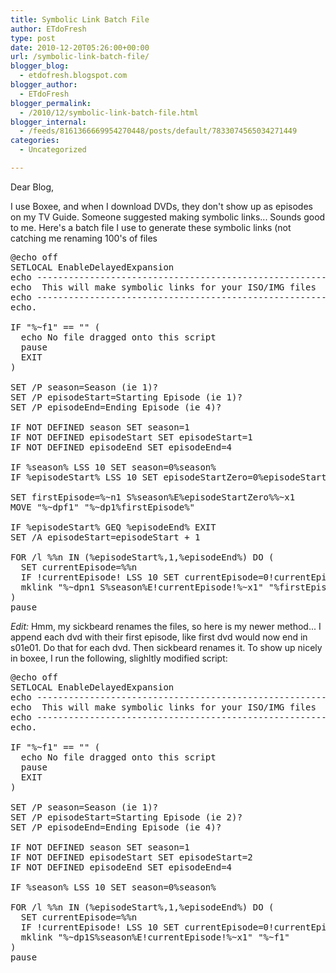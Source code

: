 ```yaml
---
title: Symbolic Link Batch File
author: ETdoFresh
type: post
date: 2010-12-20T05:26:00+00:00
url: /symbolic-link-batch-file/
blogger_blog:
  - etdofresh.blogspot.com
blogger_author:
  - ETdoFresh
blogger_permalink:
  - /2010/12/symbolic-link-batch-file.html
blogger_internal:
  - /feeds/8161366669954270448/posts/default/7833074565034271449
categories:
  - Uncategorized

---
```

Dear Blog,

I use Boxee, and when I download DVDs, they don't show up as episodes on my TV Guide. Someone suggested making symbolic links... Sounds good to me. Here's a batch file I use to generate these symbolic links (not catching me renaming 100's of files

<pre>@echo off
SETLOCAL EnableDelayedExpansion
echo -------------------------------------------------------------------------
echo  This will make symbolic links for your ISO/IMG files
echo -------------------------------------------------------------------------
echo.

IF "%~f1" == "" (
  echo No file dragged onto this script
  pause
  EXIT
)

SET /P season=Season (ie 1)? 
SET /P episodeStart=Starting Episode (ie 1)? 
SET /P episodeEnd=Ending Episode (ie 4)?

IF NOT DEFINED season SET season=1
IF NOT DEFINED episodeStart SET episodeStart=1
IF NOT DEFINED episodeEnd SET episodeEnd=4

IF %season% LSS 10 SET season=0%season%
IF %episodeStart% LSS 10 SET episodeStartZero=0%episodeStart%

SET firstEpisode=%~n1 S%season%E%episodeStartZero%%~x1
MOVE "%~dpf1" "%~dp1%firstEpisode%"

IF %episodeStart% GEQ %episodeEnd% EXIT
SET /A episodeStart=episodeStart + 1

FOR /l %%n IN (%episodeStart%,1,%episodeEnd%) DO (
  SET currentEpisode=%%n
  IF !currentEpisode! LSS 10 SET currentEpisode=0!currentEpisode!
  mklink "%~dpn1 S%season%E!currentEpisode!%~x1" "%firstEpisode%"
)
pause</pre>

_Edit:_ Hmm, my sickbeard renames the files, so here is my newer method... I append each dvd with their first episode, like first dvd would now end in s01e01. Do that for each dvd. Then sickbeard renames it. To show up nicely in boxee, I run the following, slighltly modified script:

<pre>@echo off
SETLOCAL EnableDelayedExpansion
echo -------------------------------------------------------------------------
echo  This will make symbolic links for your ISO/IMG files
echo -------------------------------------------------------------------------
echo.

IF "%~f1" == "" (
  echo No file dragged onto this script
  pause
  EXIT
)

SET /P season=Season (ie 1)? 
SET /P episodeStart=Starting Episode (ie 2)? 
SET /P episodeEnd=Ending Episode (ie 4)?

IF NOT DEFINED season SET season=1
IF NOT DEFINED episodeStart SET episodeStart=2
IF NOT DEFINED episodeEnd SET episodeEnd=4

IF %season% LSS 10 SET season=0%season%

FOR /l %%n IN (%episodeStart%,1,%episodeEnd%) DO (
  SET currentEpisode=%%n
  IF !currentEpisode! LSS 10 SET currentEpisode=0!currentEpisode!
  mklink "%~dp1S%season%E!currentEpisode!%~x1" "%~f1"
)
pause
</pre>